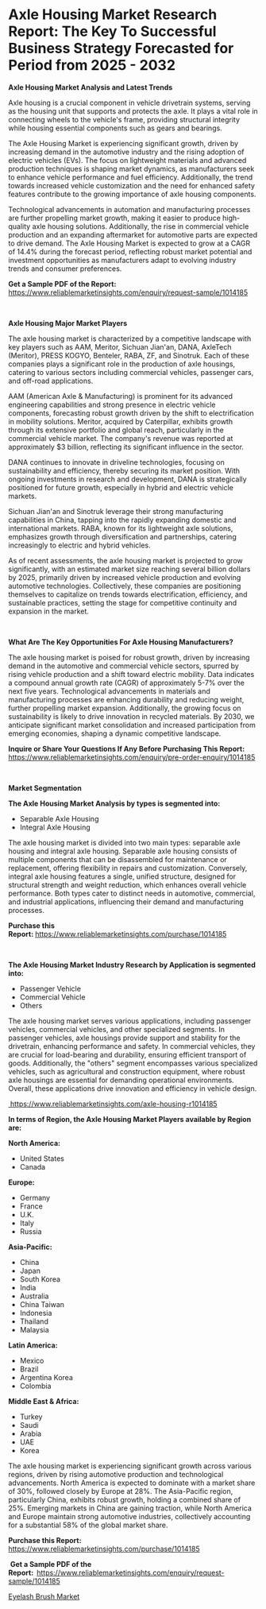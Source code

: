 <p><h1>Axle Housing Market Research Report: The Key To Successful Business Strategy Forecasted for Period from 2025 - 2032</h1></p><p><strong>Axle Housing Market Analysis and Latest Trends</strong></p>
<p><p>Axle housing is a crucial component in vehicle drivetrain systems, serving as the housing unit that supports and protects the axle. It plays a vital role in connecting wheels to the vehicle's frame, providing structural integrity while housing essential components such as gears and bearings.</p><p>The Axle Housing Market is experiencing significant growth, driven by increasing demand in the automotive industry and the rising adoption of electric vehicles (EVs). The focus on lightweight materials and advanced production techniques is shaping market dynamics, as manufacturers seek to enhance vehicle performance and fuel efficiency. Additionally, the trend towards increased vehicle customization and the need for enhanced safety features contribute to the growing importance of axle housing components.</p><p>Technological advancements in automation and manufacturing processes are further propelling market growth, making it easier to produce high-quality axle housing solutions. Additionally, the rise in commercial vehicle production and an expanding aftermarket for automotive parts are expected to drive demand. The Axle Housing Market is expected to grow at a CAGR of 14.4% during the forecast period, reflecting robust market potential and investment opportunities as manufacturers adapt to evolving industry trends and consumer preferences.</p></p>
<p><strong>Get a Sample PDF of the Report:&nbsp;</strong> <a href="https://www.reliablemarketinsights.com/enquiry/request-sample/1014185?utm_campaign=2667&utm_medium=2&utm_source=Github&utm_content=ia&utm_term=06032025&utm_id=axle-housing">https://www.reliablemarketinsights.com/enquiry/request-sample/1014185</a></p>
<p>&nbsp;</p>
<p><strong>Axle Housing Major Market Players</strong></p>
<p><p>The axle housing market is characterized by a competitive landscape with key players such as AAM, Meritor, Sichuan Jian'an, DANA, AxleTech (Meritor), PRESS KOGYO, Benteler, RABA, ZF, and Sinotruk. Each of these companies plays a significant role in the production of axle housings, catering to various sectors including commercial vehicles, passenger cars, and off-road applications.</p><p>AAM (American Axle & Manufacturing) is prominent for its advanced engineering capabilities and strong presence in electric vehicle components, forecasting robust growth driven by the shift to electrification in mobility solutions. Meritor, acquired by Caterpillar, exhibits growth through its extensive portfolio and global reach, particularly in the commercial vehicle market. The company's revenue was reported at approximately $3 billion, reflecting its significant influence in the sector.</p><p>DANA continues to innovate in driveline technologies, focusing on sustainability and efficiency, thereby securing its market position. With ongoing investments in research and development, DANA is strategically positioned for future growth, especially in hybrid and electric vehicle markets.</p><p>Sichuan Jian'an and Sinotruk leverage their strong manufacturing capabilities in China, tapping into the rapidly expanding domestic and international markets. RABA, known for its lightweight axle solutions, emphasizes growth through diversification and partnerships, catering increasingly to electric and hybrid vehicles.</p><p>As of recent assessments, the axle housing market is projected to grow significantly, with an estimated market size reaching several billion dollars by 2025, primarily driven by increased vehicle production and evolving automotive technologies. Collectively, these companies are positioning themselves to capitalize on trends towards electrification, efficiency, and sustainable practices, setting the stage for competitive continuity and expansion in the market.</p></p>
<p>&nbsp;</p>
<p><strong>What Are The Key Opportunities For Axle Housing Manufacturers?</strong></p>
<p><p>The axle housing market is poised for robust growth, driven by increasing demand in the automotive and commercial vehicle sectors, spurred by rising vehicle production and a shift toward electric mobility. Data indicates a compound annual growth rate (CAGR) of approximately 5-7% over the next five years. Technological advancements in materials and manufacturing processes are enhancing durability and reducing weight, further propelling market expansion. Additionally, the growing focus on sustainability is likely to drive innovation in recycled materials. By 2030, we anticipate significant market consolidation and increased participation from emerging economies, shaping a dynamic competitive landscape.</p></p>
<p><strong>Inquire or Share Your Questions If Any Before Purchasing This Report:</strong> <a href="https://www.reliablemarketinsights.com/enquiry/pre-order-enquiry/1014185?utm_campaign=2667&utm_medium=2&utm_source=Github&utm_content=ia&utm_term=06032025&utm_id=axle-housing">https://www.reliablemarketinsights.com/enquiry/pre-order-enquiry/1014185</a></p>
<p>&nbsp;</p>
<p><strong>Market Segmentation</strong></p>
<p><strong>The Axle Housing Market Analysis by types is segmented into:</strong></p>
<p><ul><li>Separable Axle Housing</li><li>Integral Axle Housing</li></ul></p>
<p><p>The axle housing market is divided into two main types: separable axle housing and integral axle housing. Separable axle housing consists of multiple components that can be disassembled for maintenance or replacement, offering flexibility in repairs and customization. Conversely, integral axle housing features a single, unified structure, designed for structural strength and weight reduction, which enhances overall vehicle performance. Both types cater to distinct needs in automotive, commercial, and industrial applications, influencing their demand and manufacturing processes.</p></p>
<p><strong>Purchase this Report:&nbsp;</strong><a href="https://www.reliablemarketinsights.com/purchase/1014185?utm_campaign=2667&utm_medium=2&utm_source=Github&utm_content=ia&utm_term=06032025&utm_id=axle-housing">https://www.reliablemarketinsights.com/purchase/1014185</a></p>
<p>&nbsp;</p>
<p><strong>The Axle Housing Market Industry Research by Application is segmented into:</strong></p>
<p><ul><li>Passenger Vehicle</li><li>Commercial Vehicle</li><li>Others</li></ul></p>
<p><p>The axle housing market serves various applications, including passenger vehicles, commercial vehicles, and other specialized segments. In passenger vehicles, axle housings provide support and stability for the drivetrain, enhancing performance and safety. In commercial vehicles, they are crucial for load-bearing and durability, ensuring efficient transport of goods. Additionally, the "others" segment encompasses various specialized vehicles, such as agricultural and construction equipment, where robust axle housings are essential for demanding operational environments. Overall, these applications drive innovation and efficiency in vehicle design.</p></p>
<p><a href="https://www.reliablemarketinsights.com/axle-housing-r1014185?utm_campaign=2667&utm_medium=2&utm_source=Github&utm_content=ia&utm_term=06032025&utm_id=axle-housing">&nbsp;https://www.reliablemarketinsights.com/axle-housing-r1014185</a></p>
<p><strong>In terms of Region, the Axle Housing Market Players available by Region are:</strong></p>
<p>
    <p> <strong> North America: </strong>
        <ul>
            <li>United States</li>
            <li>Canada</li>
        </ul>
        </p> 
    <p> <strong> Europe: </strong>
        <ul>
            <li>Germany</li>
            <li>France</li>
            <li>U.K.</li>
            <li>Italy</li>
            <li>Russia</li>
        </ul>
        </p> 
    <p> <strong> Asia-Pacific: </strong>
        <ul>
            <li>China</li>
            <li>Japan</li>
            <li>South Korea</li>
            <li>India</li>
            <li>Australia</li>
            <li>China Taiwan</li>
            <li>Indonesia</li>
            <li>Thailand</li>
            <li>Malaysia</li>
        </ul>
        </p> 
    <p> <strong> Latin America: </strong>
        <ul>
            <li>Mexico</li>
            <li>Brazil</li>
            <li>Argentina Korea</li>
            <li>Colombia</li>
        </ul>
        </p> 
    <p> <strong> Middle East & Africa: </strong>
        <ul>
            <li>Turkey</li>
            <li>Saudi</li>
            <li>Arabia</li>
            <li>UAE</li>
            <li>Korea</li>
        </ul>
    </p>
    </p>
<p><p>The axle housing market is experiencing significant growth across various regions, driven by rising automotive production and technological advancements. North America is expected to dominate with a market share of 30%, followed closely by Europe at 28%. The Asia-Pacific region, particularly China, exhibits robust growth, holding a combined share of 25%. Emerging markets in China are gaining traction, while North America and Europe maintain strong automotive industries, collectively accounting for a substantial 58% of the global market share.</p></p>
<p><strong>Purchase this Report: </strong><a href="https://www.reliablemarketinsights.com/purchase/1014185?utm_campaign=2667&utm_medium=2&utm_source=Github&utm_content=ia&utm_term=06032025&utm_id=axle-housing">https://www.reliablemarketinsights.com/purchase/1014185</a></p>
<p>&nbsp;<strong>Get a Sample PDF of the Report:&nbsp;&nbsp;</strong><a href="https://www.reliablemarketinsights.com/enquiry/request-sample/1014185?utm_campaign=2667&utm_medium=2&utm_source=Github&utm_content=ia&utm_term=06032025&utm_id=axle-housing">https://www.reliablemarketinsights.com/enquiry/request-sample/1014185</a></p>
<p><strong></strong></p>
<p><p><a href="https://github.com/norbeludie83/Market-Research-Report-List-1/blob/main/eyelash-brush-market.md?utm_campaign=2667&utm_medium=2&utm_source=Github&utm_content=ia&utm_term=06032025&utm_id=axle-housing">Eyelash Brush Market</a></p></p>